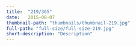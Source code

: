 ```yaml
---
title:  "219/365"
date:   2015-08-07
thumbnail-path: "thumbnails/thumbnail-219.jpg"
full-path: "full-size/full-size-219.jpg"
short-description: "Description"
---
```

